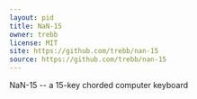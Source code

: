 ```yaml
---
layout: pid
title: NaN-15
owner: trebb
license: MIT
site: https://github.com/trebb/nan-15
source: https://github.com/trebb/nan-15
---
```

NaN-15 -- a 15-key chorded computer keyboard